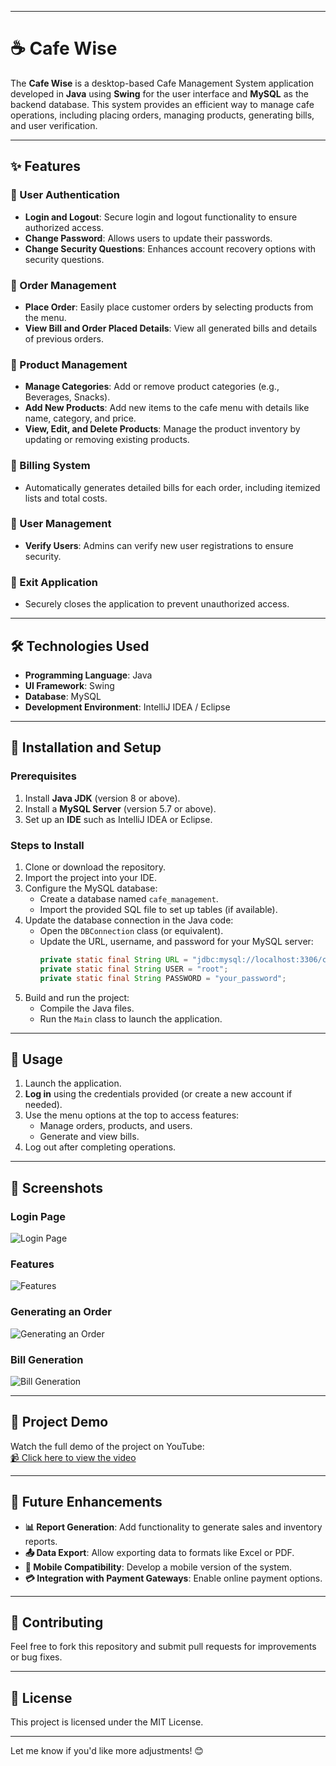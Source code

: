 

---

# ☕ Cafe Wise

The **Cafe Wise** is a desktop-based Cafe Management System application developed in **Java** using **Swing** for the user interface and **MySQL** as the backend database. This system provides an efficient way to manage cafe operations, including placing orders, managing products, generating bills, and user verification.

---

## ✨ Features

### 🔐 User Authentication
- **Login and Logout**: Secure login and logout functionality to ensure authorized access.
- **Change Password**: Allows users to update their passwords.
- **Change Security Questions**: Enhances account recovery options with security questions.

### 🛒 Order Management
- **Place Order**: Easily place customer orders by selecting products from the menu.
- **View Bill and Order Placed Details**: View all generated bills and details of previous orders.

### 🍴 Product Management
- **Manage Categories**: Add or remove product categories (e.g., Beverages, Snacks).
- **Add New Products**: Add new items to the cafe menu with details like name, category, and price.
- **View, Edit, and Delete Products**: Manage the product inventory by updating or removing existing products.

### 📃 Billing System
- Automatically generates detailed bills for each order, including itemized lists and total costs.

### 👥 User Management
- **Verify Users**: Admins can verify new user registrations to ensure security.

### 🚪 Exit Application
- Securely closes the application to prevent unauthorized access.

---

## 🛠️ Technologies Used
- **Programming Language**: Java  
- **UI Framework**: Swing  
- **Database**: MySQL  
- **Development Environment**: IntelliJ IDEA / Eclipse  

---

## 🚀 Installation and Setup

### Prerequisites
1. Install **Java JDK** (version 8 or above).  
2. Install a **MySQL Server** (version 5.7 or above).  
3. Set up an **IDE** such as IntelliJ IDEA or Eclipse.  

### Steps to Install
1. Clone or download the repository.  
2. Import the project into your IDE.  
3. Configure the MySQL database:  
   - Create a database named `cafe_management`.  
   - Import the provided SQL file to set up tables (if available).  
4. Update the database connection in the Java code:  
   - Open the `DBConnection` class (or equivalent).  
   - Update the URL, username, and password for your MySQL server:  
     ```java
     private static final String URL = "jdbc:mysql://localhost:3306/cafe_management";
     private static final String USER = "root";
     private static final String PASSWORD = "your_password";
     ```
5. Build and run the project:  
   - Compile the Java files.  
   - Run the `Main` class to launch the application.

---

## 📒 Usage

1. Launch the application.  
2. **Log in** using the credentials provided (or create a new account if needed).  
3. Use the menu options at the top to access features:  
   - Manage orders, products, and users.  
   - Generate and view bills.  
4. Log out after completing operations.  

---

## 📸 Screenshots

### Login Page  
![Login Page](https://github.com/shubhamt45/CafeWise/blob/master/Login_Page.png)  

### Features  
![Features](https://github.com/shubhamt45/CafeWise/blob/master/Features.png) 

### Generating an Order  
![Generating an Order](https://github.com/shubhamt45/CafeWise/blob/master/Order.png)  

### Bill Generation  
![Bill Generation](https://github.com/shubhamt45/CafeWise/blob/master/Bill.png)  



---

## 🎥 Project Demo

Watch the full demo of the project on YouTube:  
[📹 Click here to view the video](https://www.youtube.com/watch?v=HVDwEmjsMkw)  


---

## 🔮 Future Enhancements
- **📊 Report Generation**: Add functionality to generate sales and inventory reports.  
- **📤 Data Export**: Allow exporting data to formats like Excel or PDF.  
- **📱 Mobile Compatibility**: Develop a mobile version of the system.  
- **💳 Integration with Payment Gateways**: Enable online payment options.  

---

## 🤝 Contributing

Feel free to fork this repository and submit pull requests for improvements or bug fixes.

---

## 📝 License

This project is licensed under the MIT License.

---

Let me know if you'd like more adjustments! 😊
